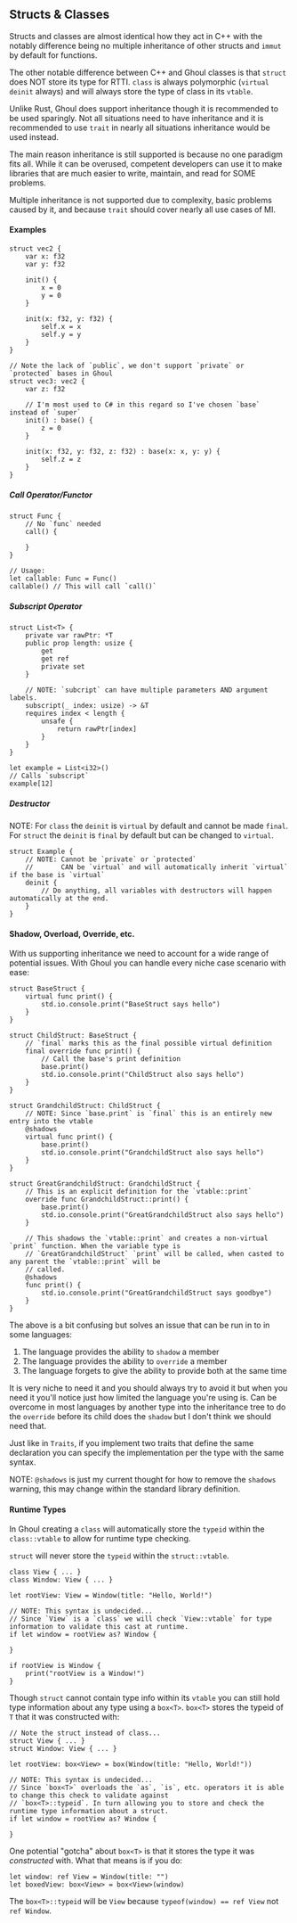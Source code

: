 ## Structs & Classes
Structs and classes are almost identical how they act in C++ with the notably difference being no multiple inheritance 
of other structs and `immut` by default for functions.

The other notable difference between C++ and Ghoul classes is that `struct` does NOT store its type for RTTI. `class` 
is always polymorphic (`virtual deinit` always) and will always store the type of class in its `vtable`.

Unlike Rust, Ghoul does support inheritance though it is recommended to be used sparingly. Not all situations need to 
have inheritance and it is recommended to use `trait` in nearly all situations inheritance would be used instead.

The main reason inheritance is still supported is because no one paradigm fits all. While it can be overused, competent 
developers can use it to make libraries that are much easier to write, maintain, and read for SOME problems.

Multiple inheritance is not supported due to complexity, basic problems caused by it, and because `trait` should cover
nearly all use cases of MI.

#### Examples
    
    struct vec2 {
        var x: f32
        var y: f32
        
        init() {
            x = 0
            y = 0
        }
        
        init(x: f32, y: f32) {
            self.x = x
            self.y = y
        }
    }
    
    // Note the lack of `public`, we don't support `private` or `protected` bases in Ghoul
    struct vec3: vec2 {
        var z: f32
        
        // I'm most used to C# in this regard so I've chosen `base` instead of `super`
        init() : base() {
            z = 0
        }
        
        init(x: f32, y: f32, z: f32) : base(x: x, y: y) {
            self.z = z
        } 
    }
    

##### Call Operator/Functor
    
    struct Func {
        // No `func` needed
        call() {
        
        }
    }
    
    // Usage:
    let callable: Func = Func()
    callable() // This will call `call()`
    
##### Subscript Operator
    
    struct List<T> {
        private var rawPtr: *T
        public prop length: usize {
            get
            get ref
            private set
        }
        
        // NOTE: `subcript` can have multiple parameters AND argument labels.
        subscript(_ index: usize) -> &T
        requires index < length {
            unsafe {
                return rawPtr[index]
            }
        }
    }
    
    let example = List<i32>()
    // Calls `subscript`
    example[12]
    
##### Destructor
NOTE: For `class` the `deinit` is `virtual` by default and cannot be made `final`.
      For `struct` the `deinit` is `final` by default but can be changed to `virtual`.
    
    struct Example {
        // NOTE: Cannot be `private` or `protected`
        //       CAN be `virtual` and will automatically inherit `virtual` if the base is `virtual`
        deinit {
            // Do anything, all variables with destructors will happen automatically at the end.
        }
    }
    
#### Shadow, Overload, Override, etc.
With us supporting inheritance we need to account for a wide range of potential issues. With Ghoul you can handle every 
niche case scenario with ease:
    
    struct BaseStruct {
        virtual func print() {
            std.io.console.print("BaseStruct says hello")
        }
    }
    
    struct ChildStruct: BaseStruct {
        // `final` marks this as the final possible virtual definition
        final override func print() {
            // Call the base's print definition
            base.print()
            std.io.console.print("ChildStruct also says hello")
        }
    }
    
    struct GrandchildStruct: ChildStruct {
        // NOTE: Since `base.print` is `final` this is an entirely new entry into the vtable
        @shadows
        virtual func print() {
            base.print()
            std.io.console.print("GrandchildStruct also says hello")
        }
    }
    
    struct GreatGrandchildStruct: GrandchildStruct {
        // This is an explicit definition for the `vtable::print`
        override func GrandchildStruct::print() {
            base.print()
            std.io.console.print("GreatGrandchildStruct also says hello")
        }
        
        // This shadows the `vtable::print` and creates a non-virtual `print` function. When the variable type is 
        // `GreatGrandchildStruct` `print` will be called, when casted to any parent the `vtable::print` will be 
        // called.
        @shadows
        func print() {
            std.io.console.print("GreatGrandchildStruct says goodbye")
        }
    }
    
The above is a bit confusing but solves an issue that can be run in to in some languages:
 1. The language provides the ability to `shadow` a member
 2. The language provides the ability to `override` a member
 3. The language forgets to give the ability to provide both at the same time

It is very niche to need it and you should always try to avoid it but when you need it you'll notice just how limited 
the language you're using is. Can be overcome in most languages by another type into the inheritance tree to do the 
`override` before its child does the `shadow` but I don't think we should need that.

Just like in `Traits`, if you implement two traits that define the same declaration you can specify the implementation 
per the type with the same syntax.

NOTE: `@shadows` is just my current thought for how to remove the `shadows` warning, this may change within the 
      standard library definition.

#### Runtime Types
In Ghoul creating a `class` will automatically store the `typeid` within the `class::vtable` to allow for runtime type 
checking.

`struct` will never store the `typeid` within the `struct::vtable`.

    
    class View { ... }
    class Window: View { ... }
    
    let rootView: View = Window(title: "Hello, World!")
    
    // NOTE: This syntax is undecided...
    // Since `View` is a `class` we will check `View::vtable` for type information to validate this cast at runtime.
    if let window = rootView as? Window {
        
    }
    
    if rootView is Window {
        print("rootView is a Window!")
    }
    
Though `struct` cannot contain type info within its `vtable` you can still hold type information about any type using a 
`box<T>`. `box<T>` stores the typeid of `T` that it was constructed with:
    
    // Note the struct instead of class...
    struct View { ... }
    struct Window: View { ... }
    
    let rootView: box<View> = box(Window(title: "Hello, World!"))
    
    // NOTE: This syntax is undecided...
    // Since `box<T>` overloads the `as`, `is`, etc. operators it is able to change this check to validate against 
    // `box<T>::typeid`. In turn allowing you to store and check the runtime type information about a struct.
    if let window = rootView as? Window {
        
    }
    
One potential "gotcha" about `box<T>` is that it stores the type it was _constructed_ with. What that means is if you 
do:
    
    let window: ref View = Window(title: "")
    let boxedView: box<View> = box<View>(window)
    
The `box<T>::typeid` will be `View` because `typeof(window) == ref View` not `ref Window`.
